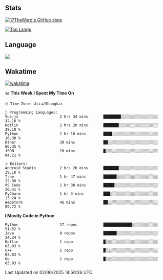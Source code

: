 ## Stats

[![17TheWord's GitHub stats](https://github-readme-stats.vercel.app/api?username=17TheWord&count_private=true&show_icons=true)](https://github.com/anuraghazra/github-readme-stats)

[![Top Langs](https://github-readme-stats.vercel.app/api/top-langs/?username=17TheWord&layout=compact&hide=html)](https://github.com/anuraghazra/github-readme-stats)

## Language

<img align="center" src="https://github-readme-stats-theword.vercel.app/api/wakatime?username=559772f0-9c03-4114-9e11-1b4b8b998e10&layout=compact&theme=dracula&hide_border=true">

## Wakatime

[![wakatime](https://wakatime.com/badge/user/559772f0-9c03-4114-9e11-1b4b8b998e10.svg)](https://wakatime.com/@559772f0-9c03-4114-9e11-1b4b8b998e10)

<!--START_SECTION:waka-->
📊 **This Week I Spent My Time On** 

```text
🕑︎ Time Zone: Asia/Shanghai

💬 Programming Languages: 
Vue.js                   2 hrs 34 mins       ████████░░░░░░░░░░░░░░░░░   32.16 % 
Kotlin                   2 hrs 20 mins       ███████░░░░░░░░░░░░░░░░░░   29.18 % 
Python                   1 hr 18 mins        ████░░░░░░░░░░░░░░░░░░░░░   16.30 % 
Other                    30 mins             ██░░░░░░░░░░░░░░░░░░░░░░░   06.35 % 
JSON                     20 mins             █░░░░░░░░░░░░░░░░░░░░░░░░   04.21 % 

🔥 Editors: 
Android Studio           2 hrs 20 mins       ███████░░░░░░░░░░░░░░░░░░   29.18 % 
Trae                     1 hr 47 mins        ██████░░░░░░░░░░░░░░░░░░░   22.30 % 
VS Code                  1 hr 38 mins        █████░░░░░░░░░░░░░░░░░░░░   20.41 % 
PyCharm                  1 hr 3 mins         ███░░░░░░░░░░░░░░░░░░░░░░   13.24 % 
WebStorm                 46 mins             ██░░░░░░░░░░░░░░░░░░░░░░░   09.72 % 
```

**I Mostly Code in Python** 

```text
Python                   17 repos            █████████████░░░░░░░░░░░░   51.52 % 
Java                     8 repos             ██████░░░░░░░░░░░░░░░░░░░   24.24 % 
Kotlin                   1 repo              █░░░░░░░░░░░░░░░░░░░░░░░░   03.03 % 
C++                      1 repo              █░░░░░░░░░░░░░░░░░░░░░░░░   03.03 % 
Go                       1 repo              █░░░░░░░░░░░░░░░░░░░░░░░░   03.03 % 
```




 Last Updated on 02/06/2025 18:50:26 UTC
<!--END_SECTION:waka-->
